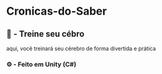 # Cronicas-do-Saber

## 🧠 - Treine seu cébro
aqui, você treinará seu cérebro de forma divertida e prática
### ⚙️ - Feito em Unity (C#)
